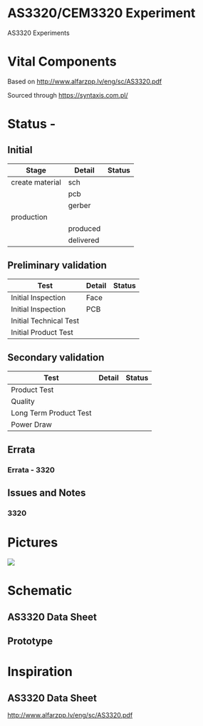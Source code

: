 # AS3320/CEM3320 Experiment
AS3320 Experiments

# Vital Components
Based on http://www.alfarzpp.lv/eng/sc/AS3320.pdf

Sourced through https://syntaxis.com.pl/

# Status - 
## Initial 
| Stage  | Detail | Status |
| ------------- | ------------- | ------------- |
| create material  | sch |  |
| | pcb |  |
| | gerber |  |
| production  |   |  |
|  | produced |  |
|  | delivered |  |
## Preliminary validation
| Test  | Detail | Status |
| ------------- | ------------- | ------------- |
| Initial Inspection | Face |  |
| Initial Inspection | PCB |  |
| Initial Technical Test |  |  |
| Initial Product Test |  |  |

## Secondary validation
| Test  | Detail | Status |
| ------------- | ------------- |------------- |
| Product Test |  | |
| Quality | | |
| Long Term Product Test |  |  |
| Power Draw |  | 

## Errata
### Errata - 3320

## Issues and Notes
### 3320

# Pictures
![](KicadJE_AS3320_RevA_PCB.png)

# Schematic
## AS3320 Data Sheet

## Prototype


# Inspiration
## AS3320 Data Sheet

http://www.alfarzpp.lv/eng/sc/AS3320.pdf

